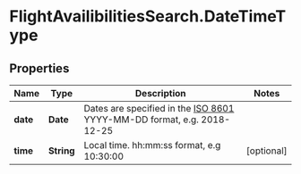 # FlightAvailibilitiesSearch.DateTimeType

## Properties

Name | Type | Description | Notes
------------ | ------------- | ------------- | -------------
**date** | **Date** | Dates are specified in the [ISO 8601](https://en.wikipedia.org/wiki/ISO_8601) YYYY-MM-DD format, e.g. 2018-12-25 | 
**time** | **String** | Local time. hh:mm:ss format, e.g 10:30:00 | [optional] 


